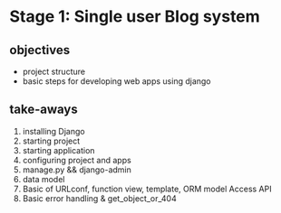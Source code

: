 # Stage 1:  Single user Blog system
## objectives
- project structure 
- basic steps for developing web apps using django

## take-aways
1. installing Django
2. starting project
3. starting application
4. configuring project and apps
5. manage.py && django-admin
6. data model
7. Basic of URLconf, function view, template, ORM model Access API
8. Basic error handling & get_object_or_404
